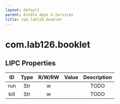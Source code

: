 ```yaml
---
layout: default
parent: Kindle Apps & Services
title: com.lab126.booklet
---
```


# com.lab126.booklet

## LIPC Properties

| ID   | Type | R/W/RW | Value | Description |
|:----:|:----:|:------:|:-----:|:-----------:|
| run  | Str  | w      |       | TODO        |
| kill | Str  | w      |       | TODO        |